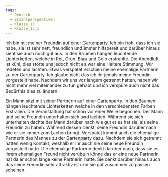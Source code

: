 ```yaml
---
tags:
  - Deutsch
  - Erzählperspektiven
  - Klasse_13
  - Klasse_13_1
---
```

Ich bin mit meiner Freundin auf einer Gartenparty.
Ich bin froh, dass ich sie habe, sie ist sehr nett, freundlich und immer hilfsbereit und darüber hinaus sieht sie auch noch gut aus.
In den Bäumen hängen leuchtende Lichterketten, welche in Rot, Grün, Blau und Gelb erstrahlte.
Die Abendluft ist kühl, dies störte uns jedoch nicht es war eine Heitere Stimmung. Wir redeten und lachten. 
Etwas verspätet erschien meine ehemalige Partnerin zu der Gartenparty. 
Ich glaube nicht das ich ihr jemals meine Freundin vorgestellt habe.
Nachdem wir uns vor langem getrennt hatten, haben wir nicht mehr viel miteinander zu tun gehabt und ich verspüre auch nicht das Bedürfnis dies zu ändern.

 
Ein Mann sitzt mit seiner Partnerin auf einer Gartenparty.
In den Bäumen hängen leuchtende Lichterketten welche in den verschiedensten Farben Erstrallen.
Die Veranstaltung hat schon vor einer Weile begonnen. 
Der Mann und seine Freundin unterhalten sich und lachten.
Während sie sich unterhalten dachte der Mann darüber nach wie gut er es hat sie, als seine Freundin zu haben.
Während dessen denkt, seine Freundin darüber nach wie er sie immer zum Lachen bringt.
Verspätet kommt auch die ehemalige Partnerin des Mannes zu der Gartenparty dazu.
Nachdem sie sich getrennt hatten wenig Kontakt, weshalb er ihr auch nie seine neue Freundin vorgestellt hatte.
Die ehemalige Partnerin denkt darüber nach, dass sie es ihrem ehemaligen Freund nicht verübeln könne das er eine neue Partnerin hat da er schon lange keine Partnerin hatte. Sie denkt darüber hinaus auch das seine Freundin sehr attraktiv ist und sie gut zusammen zu passen scheinen.

